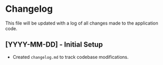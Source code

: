 # Changelog

This file will be updated with a log of all changes made to the application code.

## [YYYY-MM-DD] - Initial Setup
- Created `changelog.md` to track codebase modifications.
